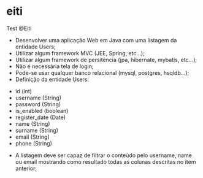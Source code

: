 # eiti
Test @Eiti
- Desenvolver uma aplicação Web em Java com uma listagem da entidade Users;
- Utilizar algum framework MVC (JEE, Spring, etc...);
- Utilizar algum framework de persitência (jpa, hibernate, mybatis, etc...);
- Não é necessária tela de login;
- Pode-se usar qualquer banco relacional (mysql, postgres, hsqldb...);
- Definição da entidade Users:
* id (int)
* username (String)
* password (String)
* is_enabled (boolean)
* register_date (Date)
* name (String)
* surname (String)
* email (String)
* phone (String)
- A listagem deve ser capaz de filtrar o conteúdo pelo username, name ou email
mostrando como resultado todas as colunas descritas no item anterior;
